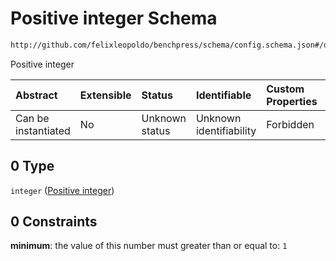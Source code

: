 # Positive integer Schema

```txt
http://github.com/felixleopoldo/benchpress/schema/config.schema.json#/definitions/flexnatnum/anyOf/0
```

Positive integer

| Abstract            | Extensible | Status         | Identifiable            | Custom Properties | Additional Properties | Access Restrictions | Defined In                                                       |
| :------------------ | :--------- | :------------- | :---------------------- | :---------------- | :-------------------- | :------------------ | :--------------------------------------------------------------- |
| Can be instantiated | No         | Unknown status | Unknown identifiability | Forbidden         | Allowed               | none                | [config.schema.json*](config.schema.json "open original schema") |

## 0 Type

`integer` ([Positive integer](config-definitions-non-negative-integers-1-anyof-positive-integer.md))

## 0 Constraints

**minimum**: the value of this number must greater than or equal to: `1`
